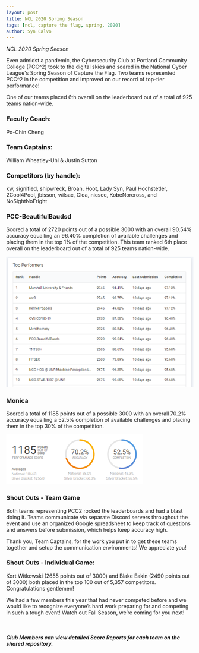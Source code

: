 ```yaml
---
layout: post
title: NCL 2020 Spring Season
tags: [ncl, capture the flag, spring, 2020]
author: Syn Calvo
---
```

<em>NCL 2020 Spring Season</em>

<p>Even admidst a pandemic, the Cybersecurity Club at Portland Community College (PCC^2) took to the digital skies and soared in the National Cyber League's Spring Season of Capture the Flag.  Two teams represented PCC^2 in the competition and improved on our record of top-tier performance!</p>

<p>One of our teams placed 6th overall on the leaderboard out of a total of 925 teams nation-wide.</p>

<h3>Faculty Coach:</h3>
<p>Po-Chin Cheng</p>

<h3>Team Captains:</h3>
<p>William Wheatley-Uhl & Justin Sutton</p>

<h3>Competitors (by handle):</h3>
<p>kw, signified, shipwreck, Broan, Hoot, Lady Syn, Paul Hochstetler, 2Cool4Pool, jbisson, wilsac, Cloa, nicsec, KobeNorcross, and NoSightNoFright</p>

<h3>PCC-BeautifulBaudsd</h3>
<p>Scored a total of 2720 points out of a possible 3000 with an overall 90.54% accuracy equalling an 96.40% completion of available challenges and placing them in the top 1% of the competition.  This team ranked 6th place overall on the leaderboard out of a total of 925 teams nation-wide.</p>
<img src="/assets/images/pccbb_6th.PNG"><br>

<h3>Monica</h3>
<p>Scored a total of 1185 points out of a possible 3000 with an overall 70.2% accuracy equalling a 52.5% completion of available challenges and placing them in the top 30% of the competition.</p>
<img src="/assets/images/monica.png"><br>

<h3>Shout Outs - Team Game</h3>
<p>Both teams representing PCC2 rocked the leaderboards and had a blast doing it.  Teams communicate via separate Discord servers throughout the event and use an organized Google spreadsheet to keep track of questions and answers before submission, which helps keep accuracy high.</p>

<p>Thank you, Team Captains, for the work you put in to get these teams together and setup the communication environments!  We appreciate you!</p>

<h3>Shout Outs - Individual Game:</h3>
<p>Kort Witkowski (2655 points out of 3000) and Blake Eakin (2490 points out of 3000) both placed in the top 100 out of 5,357 competitors.  Congratulations gentlemen!</p>

<p>We had a few members this year that had never competed before and we would like to recognize everyone’s hard work preparing for and competing in such a tough event!  Watch out Fall Season, we’re coming for you next!</p>
<br>

<h5>Club Members can view detailed Score Reports for each team on the shared repository.</h5>
